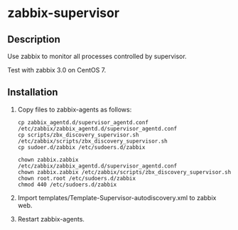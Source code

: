 # zabbix-supervisor

## Description

Use zabbix to monitor all processes controlled by supervisor.

Test with zabbix 3.0 on CentOS 7.

## Installation

1. Copy files to zabbix-agents as follows:

   ```
   cp zabbix_agentd.d/supervisor_agentd.conf /etc/zabbix/zabbix_agentd.d/supervisor_agentd.conf
   cp scripts/zbx_discovery_supervisor.sh /etc/zabbix/scripts/zbx_discovery_supervisor.sh
   cp sudoer.d/zabbix /etc/sudoers.d/zabbix

   chown zabbix.zabbix /etc/zabbix/zabbix_agentd.d/supervisor_agentd.conf
   chown zabbix.zabbix /etc/zabbix/scripts/zbx_discovery_supervisor.sh
   chown root.root /etc/sudoers.d/zabbix
   chmod 440 /etc/sudoers.d/zabbix
   ```

2. Import templates/Template-Supervisor-autodiscovery.xml to zabbix web.

3. Restart zabbix-agents.

